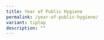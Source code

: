 ```yaml
---
title: Year of Public Hygiene
permalink: /year-of-public-hygiene/
variant: tiptap
description: ""
---
```

<p></p>